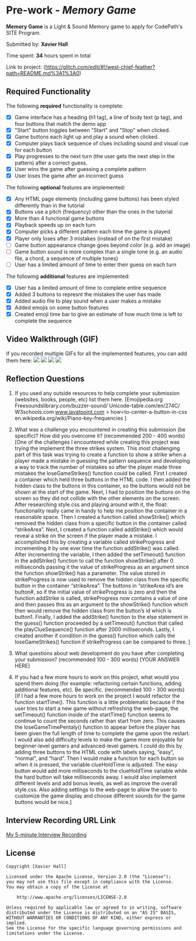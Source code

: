 # Pre-work - *Memory Game*

**Memory Game** is a Light & Sound Memory game to apply for CodePath's SITE Program. 

Submitted by: **Xavier Hall**

Time spent: **34** hours spent in total

Link to project: (https://glitch.com/edit/#!/west-chief-feather?path=README.md%3A1%3A0)

## Required Functionality

The following **required** functionality is complete:

* [x] Game interface has a heading (h1 tag), a line of body text (p tag), and four buttons that match the demo app
* [x] "Start" button toggles between "Start" and "Stop" when clicked. 
* [x] Game buttons each light up and play a sound when clicked. 
* [x] Computer plays back sequence of clues including sound and visual cue for each button
* [x] Play progresses to the next turn (the user gets the next step in the pattern) after a correct guess. 
* [x] User wins the game after guessing a complete pattern
* [x] User loses the game after an incorrect guess

The following **optional** features are implemented:

* [x] Any HTML page elements (including game buttons) has been styled differently than in the tutorial
* [x] Buttons use a pitch (frequency) other than the ones in the tutorial
* [x] More than 4 functional game buttons
* [x] Playback speeds up on each turn
* [x] Computer picks a different pattern each time the game is played
* [x] Player only loses after 3 mistakes (instead of on the first mistake)
* [ ] Game button appearance change goes beyond color (e.g. add an image)
* [ ] Game button sound is more complex than a single tone (e.g. an audio file, a chord, a sequence of multiple tones)
* [ ] User has a limited amount of time to enter their guess on each turn

The following **additional** features are implemented:

- [x] User has a limited amount of time to complete entire sequence
- [x] Added 3 buttons to represnt the mistakes the user has made
- [x] Added audio file to play sound when a user makes a mistake
- [x] Added emojis on some button features
- [x] Created emoji time bar to give an estimate of how much time is left to complete the sequence

## Video Walkthrough (GIF)

If you recorded multiple GIFs for all the implemented features, you can add them here:
![](http://g.recordit.co/KNnW0iFN1I.gif)
![](http://g.recordit.co/w4iHBK0VFM.gif)
![](http://g.recordit.co/EBYzxcfL2G.gif)
![](http://g.recordit.co/e6UkDGJzrJ.gif)

## Reflection Questions
1. If you used any outside resources to help complete your submission (websites, books, people, etc) list them here. 
[Emojipedia.org
Freesoundslibrary.com/buzzer-sound/
Unicode-table.com/en/274C/
W3schools.com
www.javatpoint.com > how=to-center-a-button-in-css
en.wikipedia.org/wiki/Piano-key-frequencies
]

2. What was a challenge you encountered in creating this submission (be specific)? How did you overcome it? (recommended 200 - 400 words) 
[One of the challenges I encountered while creating this project was trying the implement the three strikes system. This most challenging part of this task was trying to create a function to show a strike when a player made a mistake in guessing the pattern sequence and developing a way to track the number of mistakes so after the player made three mistakes the loseGameStrikes() function could be called. First I created a container which held three buttons in the HTML code. I then added the hidden class to the buttons in this container, so the buttons would not be shown at the start of the game. Next, I had to position the buttons on the screen so they did not collide with the other elements on the screen. After researching style.css and playing around with it, the float: functionality really came in handy to help me position the container in a reasonable space. Then I created a function called showStrike() which removed the hidden class from a specific button in the container called “strikeArea”. Next, I created a function called addStrike() which  would reveal a strike on the screen if the player made a mistake. I accomplished this by creating a variable called strikeProgress and incrementing it by one ever time the function addStrike() was called. After incrementing the variable, I then added the setTimeout() function in the addStrike() function to call the function showStrike() after 0 milliseconds passing it the value of strikeProgress as an argument since the function showStrike() has a parameter. The value stored in strikeProgress is now used to remove the hidden class from the specific button in the container “strikeArea”. The buttons in “strikeArea  id’s are button#, so if the initial value of strikeProgress is zero and then the function addStrike is called, strikeProgress now contains a value of one and then passes this as an argument to the showStrike() function which then would remove the hidden class from the button’s id which is button1. Finally, I added the addStrike() function to the else statement in the guess() function proceeded by a setTimeout() function that called the playClueSequence() function after 2000 milliseconds. Lastly, I created another if condition in the guess() function which calls the loseGameStrikes() function if strikeProgress can be compared to three.  ]

3. What questions about web development do you have after completing your submission? (recommended 100 - 300 words) 
[YOUR ANSWER HERE]

4. If you had a few more hours to work on this project, what would you spend them doing (for example: refactoring certain functions, adding additional features, etc). Be specific. (recommended 100 - 300 words) 
[If I had a few more hours to work on the project I would refactor the function startTime(). This function is a little problematic because if the user tries to start a new game without refreshing the web-page, the setTimeout() function inside of the startTime() function seems to continue to count the seconds rather than start from zero. This causes the loseGameTimePentaly() function to appear before the player has been given the full length of time to complete the game upon the restart. I would also add difficulty levels to make the game more enjoyable for beginner-level gamers and advanced-level gamers. I could do this by adding three buttons to the HTML code with labels saying, “easy”, “normal”, and “hard”. Then I would make a function for each button so when it is pressed, the variable clueHoldTime is adjusted. The easy button would add more milliseconds to the clueHoldTime variable while the hard button will take milliseconds away. I would also implement different levels and add bonus levels, as well as improve the overall style.css. Also adding settings to the web-page to allow the user to customize the game display and choose different sounds for the game buttons would be nice.]



## Interview Recording URL Link

[My 5-minute Interview Recording](your-link-here)


## License

    Copyright [Xavier Hall]

    Licensed under the Apache License, Version 2.0 (the "License");
    you may not use this file except in compliance with the License.
    You may obtain a copy of the License at

        http://www.apache.org/licenses/LICENSE-2.0

    Unless required by applicable law or agreed to in writing, software
    distributed under the License is distributed on an "AS IS" BASIS,
    WITHOUT WARRANTIES OR CONDITIONS OF ANY KIND, either express or implied.
    See the License for the specific language governing permissions and
    limitations under the License.
